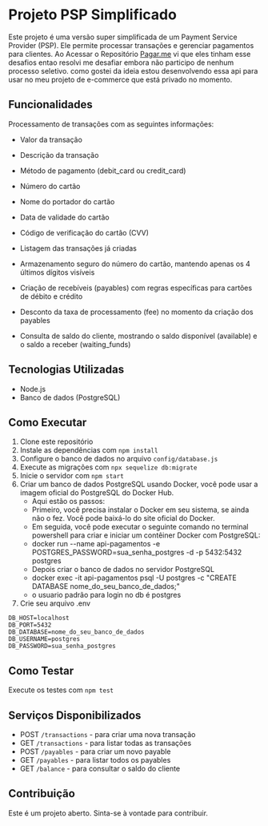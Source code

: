 # Projeto PSP Simplificado

Este projeto é uma versão super simplificada de um Payment Service Provider (PSP). 
Ele permite processar transações e gerenciar pagamentos para clientes.
Ao Acessar o Repositório [Pagar.me](https://github.com/pagarme/vagas/tree/master/desafios) vi que eles tinham esse desafios entao resolvi me desafiar embora não participo de nenhum processo seletivo.
como gostei da ideia estou desenvolvendo essa api para usar no meu projeto de e-commerce que está privado no momento.

## Funcionalidades

Processamento de transações com as seguintes informações:

- Valor da transação
- Descrição da transação
- Método de pagamento (debit_card ou credit_card)
- Número do cartão
- Nome do portador do cartão
- Data de validade do cartão
- Código de verificação do cartão (CVV)

- Listagem das transações já criadas
- Armazenamento seguro do número do cartão, mantendo apenas os 4 últimos dígitos visíveis
- Criação de recebíveis (payables) com regras específicas para cartões de débito e crédito
- Desconto da taxa de processamento (fee) no momento da criação dos payables
- Consulta de saldo do cliente, mostrando o saldo disponível (available) e o saldo a receber (waiting_funds)

## Tecnologias Utilizadas

- Node.js
- Banco de dados (PostgreSQL)

## Como Executar

1. Clone este repositório
2. Instale as dependências com `npm install`
3. Configure o banco de dados no arquivo `config/database.js`
4. Execute as migrações com `npx sequelize db:migrate`
5. Inicie o servidor com `npm start`
6. Criar um banco de dados PostgreSQL usando Docker, você pode usar a imagem oficial do PostgreSQL do Docker Hub. 
   - Aqui estão os passos:
   - Primeiro, você precisa instalar o Docker em seu sistema, se ainda não o fez. Você pode baixá-lo do site oficial do Docker.
   - Em seguida, você pode executar o seguinte comando no terminal powershell para criar e iniciar um contêiner Docker com PostgreSQL:
   - docker run --name api-pagamentos -e POSTGRES_PASSWORD=sua_senha_postgres -d -p 5432:5432 postgres
   - Depois criar o banco de dados no servidor PostgreSQL
   - docker exec -it api-pagamentos psql -U postgres -c "CREATE DATABASE nome_do_seu_banco_de_dados;"
   - o usuario padrão para login no db é postgres
7. Crie seu arquivo .env
```
DB_HOST=localhost
DB_PORT=5432
DB_DATABASE=nome_do_seu_banco_de_dados
DB_USERNAME=postgres
DB_PASSWORD=sua_senha_postgres
```

## Como Testar

Execute os testes com `npm test`

## Serviços Disponibilizados

- POST `/transactions` - para criar uma nova transação
- GET `/transactions` - para listar todas as transações
- POST `/payables` - para criar um novo payable
- GET `/payables` - para listar todos os payables
- GET `/balance` - para consultar o saldo do cliente

## Contribuição

Este é um projeto aberto. Sinta-se à vontade para contribuir.